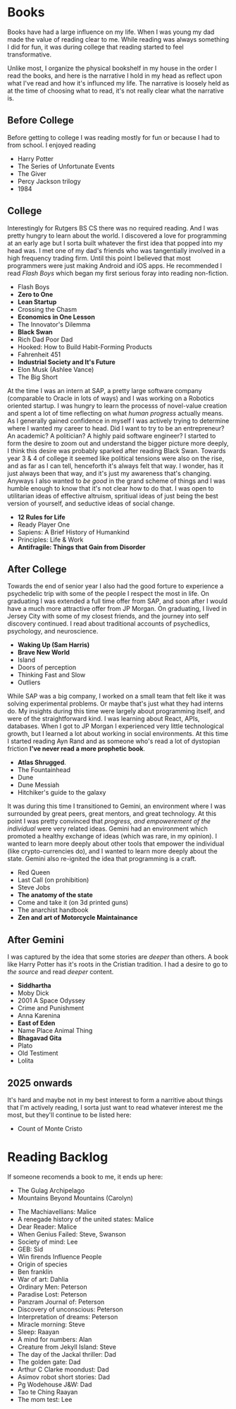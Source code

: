 # Books

Books have had a large influence on my life. When I was young my dad made the value of reading clear to me. While reading was always something I did for fun, it was during college that reading started to feel transformative.

Unlike most, I organize the physical bookshelf in my house in the order I read the books, and here is the narrative I hold in my head as reflect upon what I've read and how it's influnced my life. The narrative is loosely held as at the time of choosing what to read, it's not really clear what the narrative is.

## Before College

Before getting to college I was reading mostly for fun or because I had to from school. I enjoyed reading 
- Harry Potter
- The Series of Unfortunate Events
- The Giver
- Percy Jackson trilogy
- 1984

## College

Interestingly for Rutgers BS CS there was no required reading. And I was pretty hungry to learn about the world. I discovered a love for programming at an early age but I sorta built whatever the first idea that popped into my head was. I met one of my dad's friends who was tangentially involved in a high frequency trading firm. Until this point I believed that most programmers were just making Android and iOS apps. He recommended I read *Flash Boys* which began my first serious foray into reading non-fiction.

* Flash Boys
* **Zero to One**
* **Lean Startup**
* Crossing the Chasm
* **Economics in One Lesson**
* The Innovator's Dilemma
* **Black Swan**
* Rich Dad Poor Dad
* Hooked: How to Build Habit-Forming Products
* Fahrenheit 451
* **Industrial Society and It's Future**
* Elon Musk (Ashlee Vance)
* The Big Short

At the time I was an intern at SAP, a pretty large software company (comparable to Oracle in lots of ways) and I was working on a Robotics oriented startup. I was hungry to learn the processs of novel-value creation and spent a lot of time reflecting on what *human progress* actually means. As I generally gained confidence in myself I was actively trying to determine where I wanted my career to head. Did I want to try to be an entrepreneur? An academic? A politician? A highly paid software engineer?
I started to form the desire to zoom out and understand the bigger picture more deeply, I think this desire was probably sparked after reading Black Swan.
Towards year 3 & 4 of college it seemed like political tensions were also on the rise, and as far as I can tell, henceforth it's always felt that way. I wonder, has it just always been that way, and it's just my awareness that's changing. Anyways I also wanted to *be good* in the grand scheme of things and I was humble enough to know that it's not clear how to do that. 
I was open to utilitarian ideas of effective altruism, spritiual ideas of just being the best version of yourself, and seductive ideas of social change.

- **12 Rules for Life**
- Ready Player One
- Sapiens: A Brief History of Humankind
- Principles: Life & Work
- **Antifragile: Things that Gain from Disorder**

## After College

Towards the end of senior year I also had the good forture to experience a psychedelic trip with some of the people I respect the most in life. On graduating I was extended a full time offer from SAP, and soon after I would have a much more attractive offer from JP Morgan.
On graduating, I lived in Jersey City with some of my closest friends, and the journey into self discovery continued. I read about traditional accounts of psychedlics, psychology, and neuroscience.

+ **Waking Up (Sam Harris)**
+ **Brave New World**
+ Island
+ Doors of perception
+ Thinking Fast and Slow
+ Outliers

While SAP was a big company, I worked on a small team that felt like it was solving experimental problems. Or maybe that's just what they had interns do. My insights during this time were largely about programming itself, and were of the straightforward kind. I was learning about React, APIs, databases.
When I got to JP Morgan I experienced very little technological growth, but I learned a lot about working in social environments. At this time I started reading Ayn Rand and as someone who's read a lot of dystopian friction **I've never read a more prophetic book**.

- **Atlas Shrugged**.
- The Fountainhead
- Dune
- Dune Messiah
- Hitchiker's guide to the galaxy

It was during this time I transitioned to Gemini, an environment where I was surrounded by great peers, great mentors, and great technology. At this point I was pretty convinced that *progress, and empowerement of the individual* were very related ideas. Gemini had an environment which promoted a healthy exchange of ideas (which was rare, in my opinion). I wanted to learn more deeply about other tools that empower the individual (like crypto-currencies do), and I wanted to learn more deeply about the state.
Gemini also re-ignited the idea that programming is a craft.

- Red Queen
- Last Call (on prohibition)
- Steve Jobs
- **The anatomy of the state**
- Come and take it (on 3d printed guns)
- The anarchist handbook
- **Zen and art of Motorcycle Maintainance**

## After Gemini

I was captured by the idea that some stories are *deeper* than others. A book like Harry Potter has it's roots in the Cristian tradition. I had a desire to go to *the source* and read *deeper* content.

- **Siddhartha**
- Moby Dick
- 2001 A Space Odyssey
- Crime and Punishment
- Anna Karenina
- **East of Eden**
- Name Place Animal Thing
- **Bhagavad Gita**
- Plato
- Old Testiment
- Lolita

## 2025 onwards

It's hard and maybe not in my best interest to form a narritive about things that I'm actively reading, I sorta just want to read whatever interest me the most, but they'll continue to be listed here:
- Count of Monte Cristo

# Reading Backlog
If someone recomends a book to me, it ends up here:

- The Gulag Archipelago
- Mountains Beyond Mountains (Carolyn)
+ The Machiavellians: Malice
+ A renegade history of the united states: Malice
+ Dear Reader: Malice
+ When Genius Failed: Steve, Swanson
+ Society of mind: Lee
+ GEB: Sid
+ Win firends Influence People
+ Origin of species
+ Ben franklin
+ War of art: Dahlia
+ Ordinary Men: Peterson
+ Paradise Lost: Peterson
+ Panzram Journal of: Peterson
+ Discovery of unconscious: Peterson
+ Interpretation of dreams: Peterson
+ Miracle morning: Steve
+ Sleep: Raayan
+ A mind for numbers: Alan
+ Creature from Jekyll Island: Steve
+ The day of the Jackal thriller: Dad
+ The golden gate: Dad
+ Arthur C Clarke moondust: Dad
+ Asimov robot short stories: Dad
+ Pg Wodehouse J&W: Dad
+ Tao te Ching Raayan 
+ The mom test: Lee
